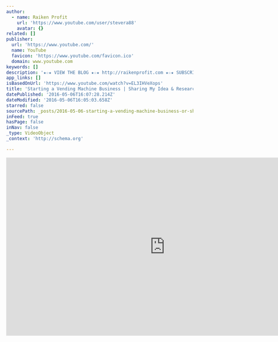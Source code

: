 ```yaml
---
author:
  - name: Raiken Profit
    url: 'https://www.youtube.com/user/stevera88'
    avatar: {}
related: []
publisher:
  url: 'https://www.youtube.com/'
  name: YouTube
  favicon: 'https://www.youtube.com/favicon.ico'
  domain: www.youtube.com
keywords: []
description: '★☆★ VIEW THE BLOG ★☆★ http://raikenprofit.com ★☆★ SUBSCRIBE TO ME ON YOUTUBE: ★☆★ https://www.youtube.com/user/stevera88 ★☆★ MY BOOKS & PRODUCTS: ★☆★ K Business Academy ► http://kbusinessacademy.com/purchasekba/ Blazing Profits Program ► https://gumroad.com/l/blazingprofits 101 Killer Clothing Brands ►https://gumroad.com/l/raikenprofit 102 Killer Clothing Brands ►https://gumroad.com/l/102killerclothi... 100 Amazing Items to Resell ► https://gumroad.com/l/100amazingitems...'
app_links: []
isBasedOnUrl: 'https://www.youtube.com/watch?v=EL3IHVeXops'
title: 'Starting a Vending Machine Business | Sharing My Idea & Research | PART 1'
datePublished: '2016-05-06T16:07:28.214Z'
dateModified: '2016-05-06T16:05:03.658Z'
starred: false
sourcePath: _posts/2016-05-06-starting-a-vending-machine-business-or-sharing-my-idea-and-rese.md
inFeed: true
hasPage: false
inNav: false
_type: VideoObject
_context: 'http://schema.org'

---
```

<iframe src="https://cdn.embedly.com/widgets/media.html?src=https%3A%2F%2Fwww.youtube.com%2Fembed%2FEL3IHVeXops%3Ffeature%3Doembed&amp;url=https%3A%2F%2Fwww.youtube.com%2Fwatch%3Fv%3DEL3IHVeXops&amp;image=https%3A%2F%2Fi.ytimg.com%2Fvi%2FEL3IHVeXops%2Fhqdefault.jpg&amp;key=b7d04c9b404c499eba89ee7072e1c4f7&amp;type=text%2Fhtml&amp;schema=youtube" width="854" height="480" scrolling="no" frameborder="0" allowfullscreen="" style=""></iframe>